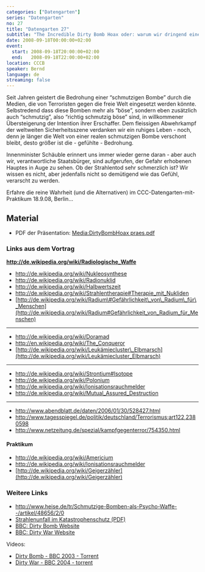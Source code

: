 ```yaml
---
categories: ["Datengarten"]
series: "Datengarten"
no: 27
title: "Datengarten 27"
subtitle: "The Incredible Dirty Bomb Hoax oder: warum wir dringend eine bemannte Marsmission brauchen"
date: 2008-09-18T00:00:00+02:00
event:
  start: 2008-09-18T20:00:00+02:00
  end:   2008-09-18T22:00:00+02:00
location: CCCB
speaker: Bernd
language: de
streaming: false
---
```


Seit Jahren geistert die Bedrohung einer “schmutzigen Bombe” durch die
Medien, die von Terroristen gegen die freie Welt eingesetzt werden
könnte. Selbstredend dass diese Bomben mehr als “böse”, sondern eben
zusätzlich auch “schmutzig”, also “richtig schmutzig böse” sind, in
willkommener Übersteigerung der Intention ihrer Erschaffer. Dem
fleissigen Abwehrkampf der weltweiten Sicherheitsszene verdanken wir ein
ruhiges Leben - noch, denn je länger die Welt von einer realen
schmutzigen Bombe verschont bleibt, desto größer ist die - gefühlte -
Bedrohung.

Innenminister Schäuble erinnert uns immer wieder gerne daran - aber auch
wir, verantwortliche Staatsbürger, sind aufgerufen, der Gefahr erhobenen
Hauptes in Auge zu sehen. Ob der Strahlentod sehr schmerzlich ist? Wir
wissen es nicht, aber jedenfalls nicht so demütigend wie das Gefühl,
verarscht zu werden.

Erfahre die reine Wahrheit (und die Alternativen) im
CCC-Datengarten-mit-Praktikum 18.9.08, Berlin...

Material
--------

-   PDF der Präsentation: [Media:DirtyBombHoax praes.pdf](Media:DirtyBombHoax_praes.pdf "wikilink")

### Links aus dem Vortrag

**<http://de.wikipedia.org/wiki/Radiologische_Waffe>**

-   <http://de.wikipedia.org/wiki/Nukleosynthese>
-   <http://de.wikipedia.org/wiki/Radionuklid>
-   <http://de.wikipedia.org/wiki/Halbwertszeit>
-   <http://de.wikipedia.org/wiki/Strahlentherapie#Therapie_mit_Nukliden>
-   [http://de.wikipedia.org/wiki/Radium\#Gefährlichkeit\_von\_Radium\_für\_Menschen](http://de.wikipedia.org/wiki/Radium#Gefährlichkeit_von_Radium_für_Menschen)

------------------------------------------------------------------------

-   <http://de.wikipedia.org/wiki/Doramad>
-   <http://en.wikipedia.org/wiki/The_Conqueror>
-   [http://de.wikipedia.org/wiki/Leukämiecluster\_Elbmarsch](http://de.wikipedia.org/wiki/Leukämiecluster_Elbmarsch)

------------------------------------------------------------------------

-   <http://de.wikipedia.org/wiki/Strontium#Isotope>
-   <http://de.wikipedia.org/wiki/Polonium>
-   <http://de.wikipedia.org/wiki/Ionisationsrauchmelder>
-   <http://de.wikipedia.org/wiki/Mutual_Assured_Destruction>

------------------------------------------------------------------------

-   <http://www.abendblatt.de/daten/2006/01/30/528427.html>
-   <http://www.tagesspiegel.de/politik/deutschland/Terrorismus;art122,2380598>
-   <http://www.netzeitung.de/spezial/kampfgegenterror/754350.html>

#### Praktikum

-   <http://de.wikipedia.org/wiki/Americium>
-   <http://de.wikipedia.org/wiki/Ionisationsrauchmelder>
-   [http://de.wikipedia.org/wiki/Geigerzähler](http://de.wikipedia.org/wiki/Geigerzähler)

### Weitere Links

-   <http://www.heise.de/tr/Schmutzige-Bomben-als-Psycho-Waffe--/artikel/48656/2/0>
-   [Strahlenunfall im Katastrophenschutz
    (PDF)](http://www.uk-erlangen.de/kfa/content/e336/e352/e1980/e1986/e2257/e2258/inhalt2259/DerStrahlenunfall_ger.pdf)
-   [BBC: Dirty Bomb
    Website](http://www.bbc.co.uk/science/horizon/2003/dirtybomb.shtml)
-   [BBC: Dirty War
    Website](http://news.bbc.co.uk/2/hi/programmes/dirty_war/default.stm)

Videos:

-   [Dirty Bomb - BBC 2003 -
    Torrent](http://torrentportal.com/details/1439086/BBC.Horizon.2003.Dirty.Bomb.DivX.mp3.NuclearAge.avi.torrent)
-   [Dirty War - BBC 2004 -
    torrent](http://thepiratebay.org/torrent/4361482/Dirty.War.2004.DVDRip.XviD-FiCO)

